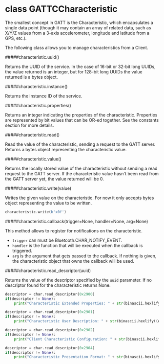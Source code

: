 # class GATTCCharacteristic
The smallest concept in GATT is the Characteristic, which encapsulates a single data point (though it may contain an array of related data, such as X/Y/Z values from a 3-axis accelerometer, longitude and latitude from a GPS, etc.).

The following class allows you to manage characteristics from a Client.

#####<function>characteristic.uuid()</function>

Returns the UUID of the service. In the case of 16-bit or 32-bit long UUIDs, the value returned is an integer, but for 128-bit long UUIDs the value returned is a bytes object.

#####<function>characteristic.instance()</function>

Returns the instance ID of the service.

#####<function>characteristic.properties()</function>

Returns an integer indicating the properties of the characteristic. Properties are represented by bit values that can be OR-ed together. See the constants section for more details.

#####<function>characteristic.read()</function>

Read the value of the characteristic, sending a request to the GATT server. Returns a bytes object representing the characteristic value.

#####<function>characteristic.value()</function>

Returns the locally stored value of the characteristic without sending a read request to the GATT server. If the characteristic value hasn't been read from the GATT server yet, the value returned will be 0.

#####<function>characteristic.write(value)</function>

Writes the given value on the characteristic. For now it only accepts bytes object representing the value to be written.

```python
characteristic.write(b'x0f')
```

#####<function>characteristic.callback(trigger=None, handler=None, arg=None)</function>

This method allows to register for notifications on the characteristic.

- `trigger` can must be <constant>Bluetooth.CHAR_NOTIFY_EVENT</constant>.
- `handler` is the function that will be executed when the callback is triggered.
- `arg` is the argument that gets passed to the callback. If nothing is given, the characteristic object that owns the callback will be used.

#####<function>characteristic.read_descriptor(uuid)</function>

Returns the value of the descriptor specified by the `uuid` parameter. If no descriptor found for the characteristic returns None.

```python
descriptor = char.read_descriptor(0x2900)
if(descriptor != None):
    print("Characteristic Extended Properties: " + str(binascii.hexlify((descriptor))))

descriptor = char.read_descriptor(0x2901)
if(descriptor != None):
    print("Characteristic User Description: " + str(binascii.hexlify((descriptor))))

descriptor = char.read_descriptor(0x2902)
if(descriptor != None):
    print("Client Characteristic Configuration: " + str(binascii.hexlify((descriptor))))

descriptor = char.read_descriptor(0x2904)
if(descriptor != None):
    print("Characteristic Presentation Format: " + str(binascii.hexlify((descriptor))))
```
